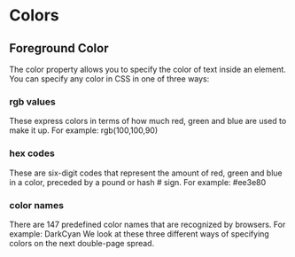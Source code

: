 # Colors
## Foreground Color
The color property allows you
to specify the color of text inside
an element. You can specify any
color in CSS in one of three ways:
### rgb values
These express colors in terms
of how much red, green and
blue are used to make it up. For
example: rgb(100,100,90)
### hex codes
These are six-digit codes that
represent the amount of red,
green and blue in a color,
preceded by a pound or hash #
sign. For example: #ee3e80
### color names
There are 147 predefined color
names that are recognized
by browsers. For example:
DarkCyan
We look at these three different
ways of specifying colors on the
next double-page spread.
